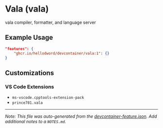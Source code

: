 
# Vala (vala)

vala compiler, formatter, and language server

## Example Usage

```json
"features": {
    "ghcr.io/hellodword/devcontainer/vala:1": {}
}
```



## Customizations

### VS Code Extensions

- `ms-vscode.cpptools-extension-pack`
- `prince781.vala`



---

_Note: This file was auto-generated from the [devcontainer-feature.json](https://github.com/hellodword/devcontainer/blob/main/features/src/vala/devcontainer-feature.json).  Add additional notes to a `NOTES.md`._
